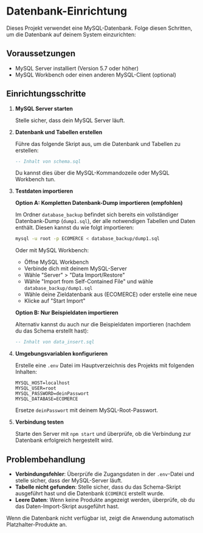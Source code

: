 # Datenbank-Einrichtung

Dieses Projekt verwendet eine MySQL-Datenbank. Folge diesen Schritten, um die Datenbank auf deinem System einzurichten:

## Voraussetzungen

- MySQL Server installiert (Version 5.7 oder höher)
- MySQL Workbench oder einen anderen MySQL-Client (optional)

## Einrichtungsschritte

1. **MySQL Server starten**

   Stelle sicher, dass dein MySQL Server läuft.

2. **Datenbank und Tabellen erstellen**

   Führe das folgende Skript aus, um die Datenbank und Tabellen zu erstellen:
   
   ```sql
   -- Inhalt von schema.sql
   ```
   
   Du kannst dies über die MySQL-Kommandozeile oder MySQL Workbench tun.

3. **Testdaten importieren**

   **Option A: Kompletten Datenbank-Dump importieren (empfohlen)**
   
   Im Ordner `database_backup` befindet sich bereits ein vollständiger Datenbank-Dump (`dump1.sql`), der alle notwendigen Tabellen und Daten enthält. Diesen kannst du wie folgt importieren:
   
   ```bash
   mysql -u root -p ECOMERCE < database_backup/dump1.sql
   ```
   
   Oder mit MySQL Workbench:
   - Öffne MySQL Workbench
   - Verbinde dich mit deinem MySQL-Server
   - Wähle "Server" > "Data Import/Restore"
   - Wähle "Import from Self-Contained File" und wähle `database_backup/dump1.sql`
   - Wähle deine Zieldatenbank aus (ECOMERCE) oder erstelle eine neue
   - Klicke auf "Start Import"

   **Option B: Nur Beispieldaten importieren**
   
   Alternativ kannst du auch nur die Beispieldaten importieren (nachdem du das Schema erstellt hast):
   
   ```sql
   -- Inhalt von data_insert.sql
   ```

4. **Umgebungsvariablen konfigurieren**

   Erstelle eine `.env` Datei im Hauptverzeichnis des Projekts mit folgenden Inhalten:
   
   ```
   MYSQL_HOST=localhost
   MYSQL_USER=root
   MYSQL_PASSWORD=deinPasswort
   MYSQL_DATABASE=ECOMERCE
   ```
   
   Ersetze `deinPasswort` mit deinem MySQL-Root-Passwort.

5. **Verbindung testen**

   Starte den Server mit `npm start` und überprüfe, ob die Verbindung zur Datenbank erfolgreich hergestellt wird.

## Problembehandlung

- **Verbindungsfehler**: Überprüfe die Zugangsdaten in der `.env`-Datei und stelle sicher, dass der MySQL-Server läuft.
- **Tabelle nicht gefunden**: Stelle sicher, dass du das Schema-Skript ausgeführt hast und die Datenbank `ECOMERCE` erstellt wurde.
- **Leere Daten**: Wenn keine Produkte angezeigt werden, überprüfe, ob du das Daten-Import-Skript ausgeführt hast.

Wenn die Datenbank nicht verfügbar ist, zeigt die Anwendung automatisch Platzhalter-Produkte an.
